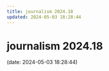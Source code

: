 ```yaml
---
title: journalism 2024.18
updated: 2024-05-03 18:28:44
---
```


# journalism 2024.18

(date: 2024-05-03 18:28:44)


